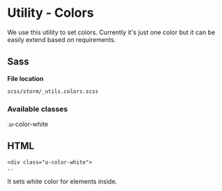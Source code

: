 #  Utility - Colors 

We use this utility to set colors. Currently it's just one color but it can be easily extend based on requirements.

## Sass

**File location**

``` 
scss/storm/_utils.colors.scss
```

### Available classes

.u-color-white

## HTML

``` 
<div class="u-color-white">
..

```

It sets white color for elements inside.
